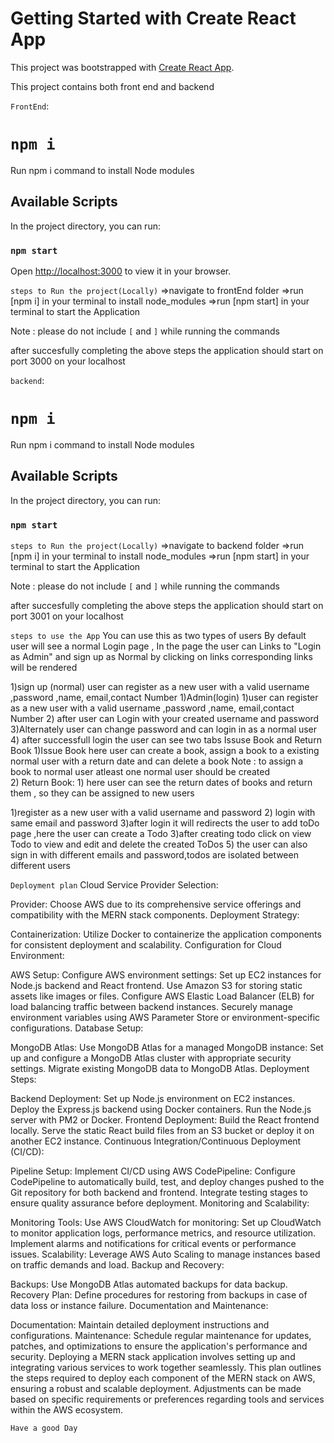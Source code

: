 # Getting Started with Create React App

This project was bootstrapped with [Create React App](https://github.com/facebook/create-react-app).


This project contains both front end and backend

`FrontEnd`:

# `npm i`
Run npm i command  to install Node modules

## Available Scripts

In the project directory, you can run:

### `npm start`

Open [http://localhost:3000](http://localhost:3000) to view it in your browser.

`steps to Run the project(Locally)`
=>navigate to frontEnd folder 
=>run [npm i] in your terminal to install node_modules
=>run [npm start]  in your terminal to start the Application


Note : please do not include `[` and `]` while running the commands

after succesfully completing the above steps the application should start on port  3000 on your localhost



`backend`:

# `npm i`
Run npm i command  to install Node modules

## Available Scripts

In the project directory, you can run:

### `npm start`

`steps to Run the project(Locally)`
=>navigate to backend folder 
=>run [npm i] in your terminal to install node_modules
=>run [npm start]  in your terminal to start the Application


Note : please do not include `[` and `]` while running the commands

after succesfully completing the above steps the application should start on port  3001 on your localhost






`steps to use the App`
You can use this as two types of users
By default user will see a normal Login page , In the page the user can Links to "Login as Admin" and sign up as Normal by clicking on links corresponding links will be rendered

1)sign up (normal)
  user can register as a  new user with a  valid username ,password ,name, email,contact Number
1)Admin(login)
    1)user can register as a  new user with a  valid username ,password ,name, email,contact Number
    2) after user can Login with your created username and password
    3)Alternately user can change password and can login in as a normal user
    4) after successfull login the user can see two tabs Issuse Book and Return Book
        1)Issue Book
          here user can create a book, assign a book to a existing normal user with a return date  and can delete a book
               Note : to assign a book to normal user atleast one normal user should be created   
        2) Return Book:
             1) here user can see the return dates of books and return them , so they can be assigned to new users
    
1)register as a  new user with a  valid username  and password 
2) login with same email and password
3)after login it will redirects the user to add toDo page ,here the user can create a Todo 
3)after creating todo click on view Todo to view  and edit and delete  the created ToDos
5) the user can also sign in with different emails and password,todos are isolated between different users




`Deployment plan`
Cloud Service Provider Selection:

Provider: Choose AWS due to its comprehensive service offerings and compatibility with the MERN stack components.
Deployment Strategy:

Containerization: Utilize Docker to containerize the application components for consistent deployment and scalability.
Configuration for Cloud Environment:

AWS Setup: Configure AWS environment settings:
Set up EC2 instances for Node.js backend and React frontend.
Use Amazon S3 for storing static assets like images or files.
Configure AWS Elastic Load Balancer (ELB) for load balancing traffic between backend instances.
Securely manage environment variables using AWS Parameter Store or environment-specific configurations.
Database Setup:

MongoDB Atlas: Use MongoDB Atlas for a managed MongoDB instance:
Set up and configure a MongoDB Atlas cluster with appropriate security settings.
Migrate existing MongoDB data to MongoDB Atlas.
Deployment Steps:

Backend Deployment:
Set up Node.js environment on EC2 instances.
Deploy the Express.js backend using Docker containers.
Run the Node.js server with PM2 or Docker.
Frontend Deployment:
Build the React frontend locally.
Serve the static React build files from an S3 bucket or deploy it on another EC2 instance.
Continuous Integration/Continuous Deployment (CI/CD):

Pipeline Setup: Implement CI/CD using AWS CodePipeline:
Configure CodePipeline to automatically build, test, and deploy changes pushed to the Git repository for both backend and frontend.
Integrate testing stages to ensure quality assurance before deployment.
Monitoring and Scalability:

Monitoring Tools: Use AWS CloudWatch for monitoring:
Set up CloudWatch to monitor application logs, performance metrics, and resource utilization.
Implement alarms and notifications for critical events or performance issues.
Scalability: Leverage AWS Auto Scaling to manage instances based on traffic demands and load.
Backup and Recovery:

Backups: Use MongoDB Atlas automated backups for data backup.
Recovery Plan: Define procedures for restoring from backups in case of data loss or instance failure.
Documentation and Maintenance:

Documentation: Maintain detailed deployment instructions and configurations.
Maintenance: Schedule regular maintenance for updates, patches, and optimizations to ensure the application's performance and security.
Deploying a MERN stack application involves setting up and integrating various services to work together seamlessly. This plan outlines the steps required to deploy each component of the MERN stack on AWS, ensuring a robust and scalable deployment. Adjustments can be made based on specific requirements or preferences regarding tools and services within the AWS ecosystem.

`Have a good Day`